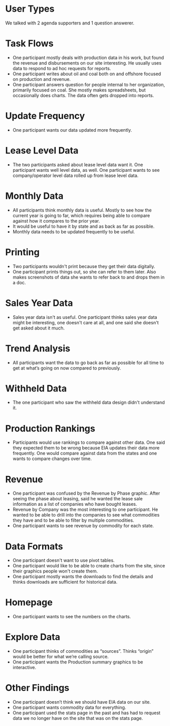 # User Types
We talked with 2 agenda supporters and 1 question answerer.

# Task Flows
* One participant mostly deals with production data in his work, but found the revenue and disbursements on our site interesting. He usually uses data to respond to ad hoc requests for reports.
* One participant writes about oil and coal both on and offshore focused on production and revenue.
* One participant answers question for people internal to her organization, primarily focused on coal. She mostly makes spreadsheets, but occasionally does charts. The data often gets dropped into reports.

# Update Frequency
* One participant wants our data updated more frequently.

# Lease Level Data
* The two participants asked about lease level data want it.  One participant wants well level data, as well.  One participant wants to see company/operator level data rolled up from lease level data.

# Monthly Data
* All participants think monthly data is useful.  Mostly to see how the current year is going to far, which requires being able to compare against how it compares to the prior year.
* It would be useful to have it by state and as back as far as possible.
* Monthly data needs to be updated frequently to be useful.

# Printing
* Two participants wouldn't print because they get their data digitally.
* One participant prints things out, so she can refer to them later.  Also makes screenshots of data she wants to refer back to and drops them in a doc.

# Sales Year Data
* Sales year data isn't as useful.  One participant thinks sales year data might be interesting, one doesn't care at all, and one said she doesn't get asked about it much.

# Trend Analysis
* All participants want the data to go back as far as possible for all time to get at what’s going on now compared to previously.

# Withheld Data
* The one participant who saw the withheld data design didn't understand it.  

# Production Rankings
* Participants would use rankings to compare against other data.  One said they expected them to be wrong because EIA updates their data more frequently. One would compare against data from the states and one wants to compare changes over time.

# Revenue
* One participant was confused by the Revenue by Phase graphic.  After seeing the phase about leasing, said he wanted the lease sale information as a list of companies who have bought leases.
* Revenue by Company was the most interesting to one participant.  He wanted to be able to drill into the companies to see what commodities they have and to be able to filter by multiple commodities.
* One participant wants to see revenue by commodity for each state.

# Data Formats
* One participant doesn't want to use pivot tables.
* One participant would like to be able to create charts from the site, since their graphics people won't create them.
* One participant mostly wants the downloads to find the details and thinks downloads are sufficient for historical data.

# Homepage
* One participant wants to see the numbers on the charts.

# Explore Data
* One participant thinks of commodities as “sources”.  Thinks “origin” would be better for what we’re calling source.
* One participant wants the Production summary graphics to be interactive.

# Other Findings
* One participant doesn’t think we should have EIA data on our site.
* One participant wants commodity data for everything.
* One participant used the stats page in the past and has had to request data we no longer have on the site that was on the stats page.

